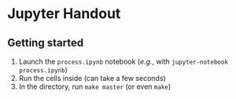 # Jupyter Handout

## Getting started

1. Launch the `process.ipynb` notebook (_e.g._, with `jupyter-notebook process.ipynb`) 
2. Run the cells inside (can take a few seconds)
3. In the directory, run `make master` (or even `make`)
